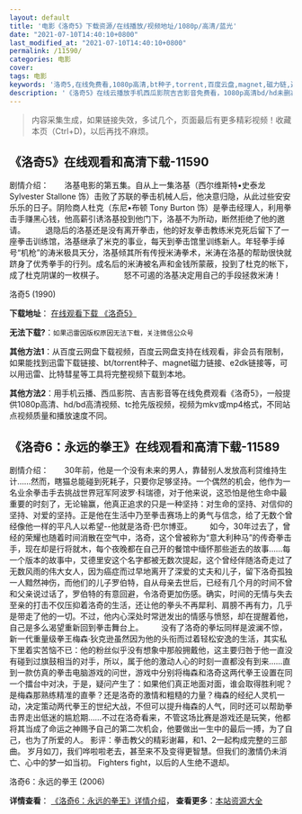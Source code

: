 ```yaml
---
layout: default
title: '电影《洛奇5》下载资源/在线播放/视频地址/1080p/高清/蓝光'
date: "2021-07-10T14:40:10+0800"
last_modified_at: "2021-07-10T14:40:10+0800"
permalink: /11590/
categories: 电影
cover:
tags: 电影
keywords: '洛奇5,在线免费看,1080p高清,bt种子,torrent,百度云盘,magnet,磁力链,迅雷下载资源'
description: '《洛奇5》在线云播放手机西瓜影院吉吉影音免费看，1080p高清bd/hd未删减完整版和tc抢先枪版，mkv/mp4格式，附带bt/torrent种子、magnet/磁力链、百度云盘、网盘资源迅雷下载链接'
---
```


>内容采集生成，如果链接失效，多试几个，页面最后有更多精彩视频！收藏本页（Ctrl+D)，以后再找不麻烦。


## 《洛奇5》在线观看和高清下载-11590

剧情介绍：　　洛基电影的第五集。自从上一集洛基（西尔维斯特•史泰龙 Sylvester Stallone 饰）击败了苏联的拳击机械人后，他决意归隐，从此过些安安乐乐的日子。阴险商人杜克（东尼•布顿 Tony Burton 饰）是拳击经理人，利用拳击手赚黑心钱，他高薪引诱洛基投到他门下，洛基不为所动，断然拒绝了他的邀请。  　　退隐后的洛基还是没有离开拳击，他的好友拳击教练米克死后留下了一座拳击训练馆，洛基继承了米克的事业，每天到拳击馆里训练新人。年轻拳手绰号“机枪”的涛米极具天分，洛基倾其所有传授米涛拳术，米涛在洛基的帮助很快就跻身了优秀拳手的行列。成名后的米涛被名声和金钱所蒙蔽，投到了杜克的帐下，成了杜克阴谋的一枚棋子。  　　怒不可遏的洛基决定用自己的手段拯救米涛！


洛奇5 (1990)

**下载地址**： [在线观看下载 《洛奇5》](https://www.btbtdy.me/btdy/dy7602.html) 


**无法下载?**：`如果迅雷因版权原因无法下载，关注微信公众号 `

**其他方法1**：从百度云网盘下载视频，百度云网盘支持在线观看，非会员有限制，如果能找到迅雷下载链接、bt/torrent种子、magnet磁力链接、e2dk链接等，可以用迅雷、比特彗星等工具将完整视频下载到本地。

**其他方法2**：用手机云播、西瓜影院、吉吉影音等在线免费观看《洛奇5》，一般提供1080p高清、hd/bd高清视频、tc抢先版视频，视频为mkv或mp4格式，不同站点视频质量和播放速度不同。


## 《洛奇6：永远的拳王》在线观看和高清下载-11589

剧情介绍：　　30年前，他是一个没有未来的男人，靠替别人发放高利贷维持生计……然而，瞎猫总能碰到死耗子，只要你足够坚持。一个偶然的机会，他作为一名业余拳击手去挑战世界冠军阿波罗·科瑞德，对于他来说，这恐怕是他生命中最重要的时刻了，无论输赢，他真正追求的只是一种坚持：对生命的坚持、对信仰的坚持、对爱的坚持。正是他在生活中乃至拳击赛场上的勇气与信念，给了无数个曾经像他一样的平凡人以希望--他就是洛奇·巴尔博亚。 　　如今，30年过去了，曾经的荣耀也随着时间消散在空气中，洛奇，这个曾被称为“意大利种马”的传奇拳击手，现在却是行将就木，每个夜晚都在自己开的餐馆中缅怀那些逝去的故事……每一个版本的故事中，艾德里安这个名字都被无数次提起，这个曾经伴随洛奇走过了无数风雨的伟大女人，因为癌症而过早地离开了深爱的丈夫和儿子，留下洛奇孤独一人黯然神伤，而他们的儿子罗伯特，自从母亲去世后，已经有几个月的时间不曾和父亲说过话了，罗伯特的有意回避，令洛奇更加伤感。确实，时间的无情与失去至亲的打击不仅压抑着洛奇的生活，还让他的拳头不再犀利、肩膀不再有力，几乎是带走了他的一切。不过，他内心深处时常迸发出的情感与愤怒，却在提醒着他，自己是多么渴望重新回到拳击舞台上。 　　没有了洛奇的拳坛同样是波澜不惊，新一代重量级拳王梅森·狄克逊虽然因为他的头衔而过着轻松安逸的生活，其实私下里着实苦恼不已：他的粉丝似乎没有想象中那般拥戴他，这主要归咎于他一直没有碰到过旗鼓相当的对手，所以，属于他的激动人心的时刻一直都没有到来……直到一款仿真的拳击电脑游戏的问世，游戏中分别将梅森和洛奇这两代拳王设置在同一个擂台中对决，于是，疑问产生了：如果他们真正地面对面，谁会取得胜利呢？是梅森那熟练精准的直拳？还是洛奇的激情和粗糙的力量？梅森的经纪人灵机一动，决定策动两代拳王的世纪大战，不但可以提升梅森的人气，同时还可以帮助拳击界走出低迷的尴尬期……不过在洛奇看来，不管这场比赛是游戏还是玩笑，他都将其当成了命运之神赐予自己的第二次机会，他要做出一生中的最后一搏，为了自己，也为了所爱的人。 影评：拳击教父的精彩谢幕，和1、2一起构成完整的三部曲。 岁月如刀，我们哗啦啦老去，甚至来不及变得更智慧。但我们的激情仍未消亡、心中的梦一如当初。 Fighters fight，以后的人生绝不退却。


洛奇6：永远的拳王 (2006)

**详情查看**： [《洛奇6：永远的拳王》详情介绍](/movie/11589/)， **查看更多**：[本站资源大全](/movie/t/all/)

